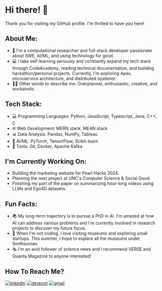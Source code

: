# Hi there! 👋

Thank you for visiting my GitHub profile. I'm thrilled to have you here!

## About Me:
- 🔬 I'm a computational researcher and full-stack developer passionate about SWE, AI/ML, and using technology for good.
- 💻 I take self-learning seriously and constantly expand my tech stack through CodeAcademy, reading technical documentation, and building hackathon/personal projects. Currently, I'm exploring Apex, microservice architecture, and distributed systems!
- 👩🏻 Other words to describe me: Overplanner, enthusiastic, creative, and workaholic.

## Tech Stack:
- 💻 Programming Languages: Python, JavaScript, Typescript, Java, C++, C
- 🌐 Web Development: MERN stack, MEAN stack
- 📊 Data Analysis: Pandas, NumPy, Tableau
- 🤖 AI/ML: PyTorch, TensorFlow, Scikit-learn
- 🚀 Tools: Git, Docker, Apache Kafka

## I'm Currently Working On:
- Building the marketing website for Pearl Hacks 2024.
- Planning the next project at UNC's Computer Science & Social Good.
- Finishing my part of the paper on summarizing hour-long videos using LLMs and Ego4D datasets.

## Fun Facts:
- 📚 My long-term trajectory is to pursue a PhD in AI. I'm amazed at how AI can address various problems and I'm currently involved in research projects to discover my future focus.
- 🔭 When I'm not coding, I love visiting museums and exploring small startups. This summer, I hope to explore all the museums under Smithsonian.
- 🗞 I'm an avid follower of science news and I recommend VERSE and Quanta Magazine to anyone interested!

## How To Reach Me?
[![linkedin](https://img.shields.io/badge/LinkedIn-0A66C2?style=for-the-badge&logo=LinkedIn&logoColor=white)](https://www.linkedin.com/in/meliora-ho/)
[![devpost](https://img.shields.io/badge/Devpost-0078D7?style=for-the-badge&logo=Devpost&logoColor=white)](https://devpost.com/melioraho9?ref_content=user-portfolio&ref_feature=portfolio&ref_medium=global-nav)
[![gmail](https://img.shields.io/badge/Gmail-EA4335?style=for-the-badge&logo=Gmail&logoColor=white)](mailto:melioraho9@gmail.com)
